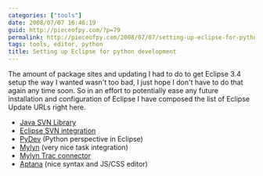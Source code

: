 ```yaml
---
categories: ["tools"]
date: 2008/07/07 16:46:19
guid: http://pieceofpy.com/?p=79
permalink: http://pieceofpy.com/2008/07/07/setting-up-eclipse-for-python-development/
tags: tools, editor, python
title: Setting up Eclipse for python development
---
```

The amount of package sites and updating I had to do to get Eclipse 3.4 setup the way I wanted wasn't too bad, I just hope I don't have to do that again any time soon. So in an effort to potentially ease any future installation and configuration of Eclipse I have composed the list of Eclipse Update URLs right here.
<ul>
<li><a href="http://www.svnkit.com/">Java SVN Library</a></li>
<li><a href="http://subclipse.tigris.org/update_1.4.x">Eclipse SVN integration</a></li>
<li><a href="http://pydev.sourceforge.net/updates/">PyDev</a> (Python perspective in Eclipse)</li>
<li><a href="http://download.eclipse.org/tools/mylyn/update/e3.4">Mylyn</a> (very nice task integration)</li>
<li><a href="http://download.eclipse.org/tools/mylyn/update/extras">Mylyn Trac connector</a></li>
<li><a href="http://update.aptana.com/update/3.2/">Aptana</a> (nice syntax and JS/CSS editor)</li>
</ul>
